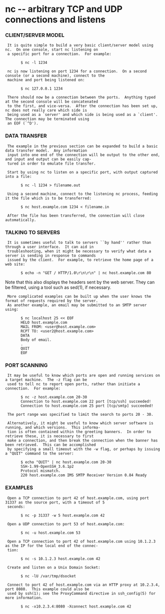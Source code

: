 # nc -- arbitrary TCP and UDP connections and listens

### CLIENT/SERVER MODEL
     It is quite simple to build a very basic client/server model using nc.  On one console, start nc listening on
     a specific port for a connection.  For example:

           $ nc -l 1234

     nc is now listening on port 1234 for a connection.  On a second console (or a second machine), connect to the
     machine and port being listened on:

           $ nc 127.0.0.1 1234

     There should now be a connection between the ports.  Anything typed at the second console will be concatenated
     to the first, and vice-versa.  After the connection has been set up, nc does not really care which side is
     being used as a `server' and which side is being used as a `client'.  The connection may be terminated using
     an EOF (`^D').

### DATA TRANSFER
     The example in the previous section can be expanded to build a basic data transfer model.  Any information
     input into one end of the connection will be output to the other end, and input and output can be easily cap-
     tured in order to emulate file transfer.

     Start by using nc to listen on a specific port, with output captured into a file:

           $ nc -l 1234 > filename.out

     Using a second machine, connect to the listening nc process, feeding it the file which is to be transferred:

           $ nc host.example.com 1234 < filename.in

     After the file has been transferred, the connection will close automatically.

### TALKING TO SERVERS
     It is sometimes useful to talk to servers ``by hand'' rather than through a user interface.  It can aid in
     troubleshooting, when it might be necessary to verify what data a server is sending in response to commands
     issued by the client.  For example, to retrieve the home page of a web site:

           $ echo -n "GET / HTTP/1.0\r\n\r\n" | nc host.example.com 80
 Note that this also displays the headers sent by the web server.  They can be filtered, using a tool such as
     sed(1), if necessary.

     More complicated examples can be built up when the user knows the format of requests required by the server.
     As another example, an email may be submitted to an SMTP server using:

           $ nc localhost 25 << EOF
           HELO host.example.com
           MAIL FROM: <user@host.example.com>
           RCPT TO: <user2@host.example.com>
           DATA
           Body of email.
           .
           QUIT
           EOF

### PORT SCANNING
     It may be useful to know which ports are open and running services on a target machine.  The -z flag can be
     used to tell nc to report open ports, rather than initiate a connection.  For example:

           $ nc -z host.example.com 20-30
           Connection to host.example.com 22 port [tcp/ssh] succeeded!
           Connection to host.example.com 25 port [tcp/smtp] succeeded!

     The port range was specified to limit the search to ports 20 - 30.

     Alternatively, it might be useful to know which server software is running, and which versions.  This informa-
     tion is often contained within the greeting banners.  In order to retrieve these, it is necessary to first
     make a connection, and then break the connection when the banner has been retrieved.  This can be accomplished
     by specifying a small timeout with the -w flag, or perhaps by issuing a "QUIT" command to the server:

           $ echo "QUIT" | nc host.example.com 20-30
           SSH-1.99-OpenSSH_3.6.1p2
           Protocol mismatch.
           220 host.example.com IMS SMTP Receiver Version 0.84 Ready

### EXAMPLES
     Open a TCP connection to port 42 of host.example.com, using port 31337 as the source port, with a timeout of 5
     seconds:

           $ nc -p 31337 -w 5 host.example.com 42

     Open a UDP connection to port 53 of host.example.com:

           $ nc -u host.example.com 53

     Open a TCP connection to port 42 of host.example.com using 10.1.2.3 as the IP for the local end of the connec-
     tion:

           $ nc -s 10.1.2.3 host.example.com 42

     Create and listen on a Unix Domain Socket:

           $ nc -lU /var/tmp/dsocket

     Connect to port 42 of host.example.com via an HTTP proxy at 10.2.3.4, port 8080.  This example could also be
     used by ssh(1); see the ProxyCommand directive in ssh_config(5) for more information.

           $ nc -x10.2.3.4:8080 -Xconnect host.example.com 42
